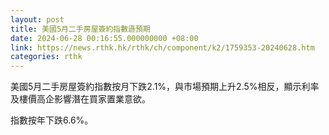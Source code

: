 ```yaml
---
layout: post
title: 美國5月二手房屋簽約指數遜預期
date: 2024-06-28 00:16:55.000000000 +08:00
link: https://news.rthk.hk/rthk/ch/component/k2/1759353-20240628.htm
categories: rthk
---
```


美國5月二手房屋簽約指數按月下跌2.1%，與市場預期上升2.5%相反，顯示利率及樓價高企影響潛在買家置業意欲。

指數按年下跌6.6%。
